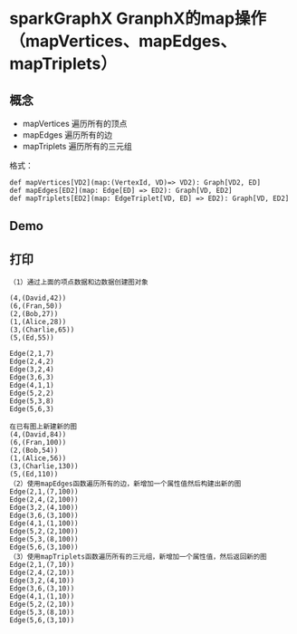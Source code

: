 # sparkGraphX GranphX的map操作（mapVertices、mapEdges、mapTriplets）

## 概念

* mapVertices 遍历所有的顶点
* mapEdges 遍历所有的边
* mapTriplets 遍历所有的三元组

格式：

	def mapVertices[VD2](map:(VertexId, VD)=> VD2): Graph[VD2, ED]
	def mapEdges[ED2](map: Edge[ED] => ED2): Graph[VD, ED2]
	def mapTriplets[ED2](map: EdgeTriplet[VD, ED] => ED2): Graph[VD, ED2]

## Demo



##  打印

	（1）通过上面的项点数据和边数据创建图对象
	
	(4,(David,42))
	(6,(Fran,50))
	(2,(Bob,27))
	(1,(Alice,28))
	(3,(Charlie,65))
	(5,(Ed,55))
	
	Edge(2,1,7)
	Edge(2,4,2)
	Edge(3,2,4)
	Edge(3,6,3)
	Edge(4,1,1)
	Edge(5,2,2)
	Edge(5,3,8)
	Edge(5,6,3)
	
	在已有图上新建新的图
	(4,(David,84))
	(6,(Fran,100))
	(2,(Bob,54))
	(1,(Alice,56))
	(3,(Charlie,130))
	(5,(Ed,110))
	（2）使用mapEdges函数遍历所有的边，新增加一个属性值然后构建出新的图
	Edge(2,1,(7,100))
	Edge(2,4,(2,100))
	Edge(3,2,(4,100))
	Edge(3,6,(3,100))
	Edge(4,1,(1,100))
	Edge(5,2,(2,100))
	Edge(5,3,(8,100))
	Edge(5,6,(3,100))
	（3）使用mapTriplets函数遍历所有的三元组，新增加一个属性值，然后返回新的图
	Edge(2,1,(7,10))
	Edge(2,4,(2,10))
	Edge(3,2,(4,10))
	Edge(3,6,(3,10))
	Edge(4,1,(1,10))
	Edge(5,2,(2,10))
	Edge(5,3,(8,10))
	Edge(5,6,(3,10))